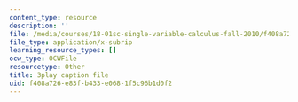 ```yaml
---
content_type: resource
description: ''
file: /media/courses/18-01sc-single-variable-calculus-fall-2010/f408a726e83fb433e0681f5c96b1d0f2_fK6cu99OSEU.srt
file_type: application/x-subrip
learning_resource_types: []
ocw_type: OCWFile
resourcetype: Other
title: 3play caption file
uid: f408a726-e83f-b433-e068-1f5c96b1d0f2
---
```

